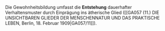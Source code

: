 
Die Gewohnheitsbildung umfasst die **Entstehung** dauerhafter Verhaltensmuster durch Einprägung ins ätherische Glied ([[GA057 (11.) DIE UNSICHTBAREN GLIEDER DER MENSCHENNATUR UND DAS PRAKTISCHE LEBEN, Berlin, 18. Februar 1909|GA057/11]]).
